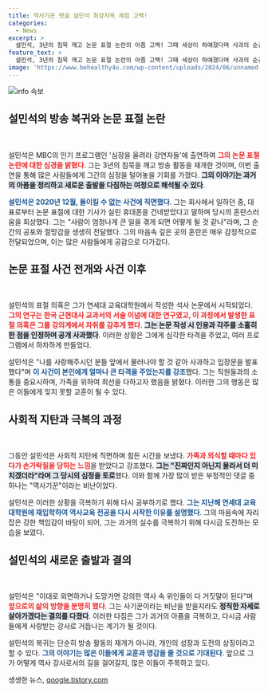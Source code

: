 ```yaml
---
title: 역사기꾼 댓글 설민석 최강지옥 체험 고백!
categories:
  - News
excerpt: >
  설민석, 3년의 침묵 깨고 논문 표절 논란의 아픔 고백! 그때 세상이 하얘졌다며 사과의 순간을 회상, 다시 공부에 나선 이유는 과거의 진실을 마주하기 위해. 클릭하면 그의 진솔한 이야기와 재기 도전기를 확인하세요!
feature_text: >
  설민석, 3년의 침묵 깨고 논문 표절 논란의 아픔 고백! 그때 세상이 하얘졌다며 사과의 순간을 회상, 다시 공부에 나선 이유는 과거의 진실을 마주하기 위해. 클릭하면 그의 진솔한 이야기와 재기 도전기를 확인하세요!
image: 'https://www.behealthy4u.com/wp-content/uploads/2024/06/unnamed-file.png'
---
```


<p><img src="https://www.behealthy4u.com/wp-content/uploads/2024/06/unnamed-file.png" alt="info 속보" /></p>

<h2 data-ke-size="size26">설민석의 방송 복귀와 논문 표절 논란</h2>

<p data-ke-size="size16">&nbsp;</p>

<p>설민석은 MBC의 인기 프로그램인 '심장을 울려라 강연자들'에 출연하여 <b><span style="color: #ee2323;">그의 논문 표절 논란에 대한 심경을 밝혔다</span></b>. 그는 3년의 침묵을 깨고 방송 활동을 재개한 것이며, 이번 출연을 통해 많은 사람들에게 그간의 심정을 털어놓을 기회를 가졌다. <b><span style="background-color: #21538527;">그의 이야기는 과거의 아픔을 정리하고 새로운 출발을 다짐하는 여정으로 해석될 수 있다</span></b>.</p>

<p><b><span style="color: #1a5490;">설민석은 2020년 12월, 돌이킬 수 없는 사건에 직면했다</span></b>. 그는 회사에서 일하던 중, 대표로부터 논문 표절에 대한 기사가 실린 휴대폰을 건네받았다고 말하며 당시의 혼란스러움을 회상했다. 그는 "사람이 엄청나게 큰 일을 겪게 되면 어떻게 될 것 같나"라며, 그 순간의 공포와 절망감을 생생히 전달했다. 그의 마음속 깊은 곳의 혼란은 매우 감정적으로 전달되었으며, 이는 많은 사람들에게 공감으로 다가갔다. </p>

<h2 data-ke-size="size26">논문 표절 사건 전개와 사건 이후</h2>

<p data-ke-size="size16">&nbsp;</p>

<p>설민석의 표절 의혹은 그가 연세대 교육대학원에서 작성한 석사 논문에서 시작되었다. <b><span style="color: #ee2323;">그의 연구는 한국 근현대사 교과서의 서술 이념에 대한 연구였고, 이 과정에서 발생한 표절 의혹은 그를 강의계에서 자취를 감추게 했다</span></b>. <b><span style="background-color: #21538527;">그는 논문 작성 시 인용과 각주를 소홀히 한 점을 인정하며 공개 사과했다</span></b>. 이러한 상황은 그에게 심각한 타격을 주었고, 여러 프로그램에서 하차하게 만들었다.</p>

<p>설민석은 "나를 사랑해주시던 분들 앞에서 물러나야 할 것 같아 사과하고 입장문을 발표했다"며 <b><span style="color: #1a5490;">이 사건이 본인에게 얼마나 큰 타격을 주었는지를 강조</span></b>했다. 그는 직원들과의 소통을 중요시하며, 가족을 위하여 최선을 다하고자 했음을 밝혔다. 이러한 그의 행동은 많은 이들에게 잊지 못할 교훈이 될 수 있다.</p>

<h2 data-ke-size="size26">사회적 지탄과 극복의 과정</h2>

<p data-ke-size="size16">&nbsp;</p>

<p>그동안 설민석은 사회적 지탄에 직면하며 힘든 시간을 보냈다. <b><span style="color: #ee2323;">가족과 외식할 때마다 있다가 손가락질을 당하는 느낌</span></b>을 받았다고 강조했다. <b><span style="background-color: #21538527;">그는 "진짜인지 아닌지 몰라서 더 미치겠더라"라며 그 당시의 심정을 토로</span></b>했다. 이와 함께 가장 많이 받은 부정적인 댓글 중 하나는 "역사기꾼"이라는 비난이었다.</p>

<p>설민석은 이러한 상황을 극복하기 위해 다시 공부하기로 했다. <b><span style="color: #1a5490;">그는 지난해 연세대 교육대학원에 재입학하여 역사교육 전공을 다시 시작한 이유를 설명했다</span></b>. 그의 마음속에 자리 잡은 강한 책임감이 바탕이 되어, 그는 과거의 실수를 극복하기 위해 다시금 도전하는 모습을 보였다. </p>

<h2 data-ke-size="size26">설민석의 새로운 출발과 결의</h2>

<p data-ke-size="size16">&nbsp;</p>

<p>설민석은 "이대로 외면하거나 도망가면 강의한 역사 속 위인들이 다 거짓말이 된다"며 <b><span style="color: #ee2323;">앞으로의 삶의 방향을 분명히 했다</span></b>. 그는 사기꾼이라는 비난을 받을지라도 <b><span style="background-color: #21538527;">정직한 자세로 살아가겠다는 결의를 다졌다</span></b>. 이러한 다짐은 그가 과거의 아픔을 극복하고, 다시금 사람들에게 사랑받는 강사로 거듭나는 계기가 될 것이다.</p>

<p>설민석의 복귀는 단순히 방송 활동의 재개가 아니라, 개인의 성장과 도전의 상징이라고 할 수 있다. <b><span style="color: #1a5490;">그의 이야기는 많은 이들에게 교훈과 영감을 줄 것으로 기대된다</span></b>. 앞으로 그가 어떻게 역사 강사로서의 길을 걸어갈지, 많은 이들이 주목하고 있다.</p>
생생한 뉴스, <a href="https://qoogle.tistory.com" rel="dofollow">qoogle.tistory.com</a>


